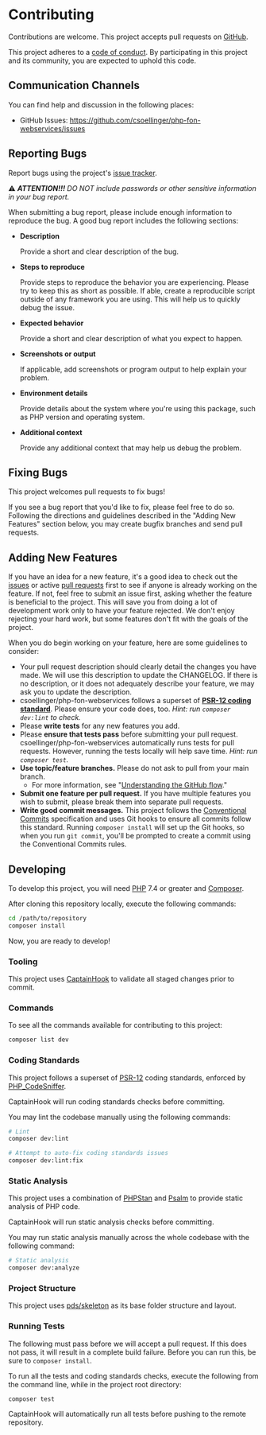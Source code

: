# Contributing

Contributions are welcome. This project accepts pull requests on [GitHub][].

This project adheres to a [code of conduct](CODE_OF_CONDUCT.md). By
participating in this project and its community, you are expected to uphold this
code.

## Communication Channels

You can find help and discussion in the following places:

-   GitHub Issues: <https://github.com/csoellinger/php-fon-webservices/issues>

## Reporting Bugs

Report bugs using the project's [issue tracker][issues].

⚠️ _**ATTENTION!!!** DO NOT include passwords or other sensitive information in
your bug report._

When submitting a bug report, please include enough information to reproduce the
bug. A good bug report includes the following sections:

-   **Description**

    Provide a short and clear description of the bug.

-   **Steps to reproduce**

    Provide steps to reproduce the behavior you are experiencing. Please try to
    keep this as short as possible. If able, create a reproducible script outside
    of any framework you are using. This will help us to quickly debug the issue.

-   **Expected behavior**

    Provide a short and clear description of what you expect to happen.

-   **Screenshots or output**

    If applicable, add screenshots or program output to help explain your problem.

-   **Environment details**

    Provide details about the system where you're using this package, such as PHP
    version and operating system.

-   **Additional context**

    Provide any additional context that may help us debug the problem.

## Fixing Bugs

This project welcomes pull requests to fix bugs!

If you see a bug report that you'd like to fix, please feel free to do so.
Following the directions and guidelines described in the "Adding New Features"
section below, you may create bugfix branches and send pull requests.

## Adding New Features

If you have an idea for a new feature, it's a good idea to check out the
[issues][] or active [pull requests][] first to see if anyone is already working
on the feature. If not, feel free to submit an issue first, asking whether the
feature is beneficial to the project. This will save you from doing a lot of
development work only to have your feature rejected. We don't enjoy rejecting
your hard work, but some features don't fit with the goals of the project.

When you do begin working on your feature, here are some guidelines to consider:

-   Your pull request description should clearly detail the changes you have made.
    We will use this description to update the CHANGELOG. If there is no
    description, or it does not adequately describe your feature, we may ask you
    to update the description.
-   csoellinger/php-fon-webservices follows a superset of **[PSR-12 coding standard][psr-12]**.
    Please ensure your code does, too. _Hint: run `composer dev:lint` to check._
-   Please **write tests** for any new features you add.
-   Please **ensure that tests pass** before submitting your pull request.
    csoellinger/php-fon-webservices automatically runs tests for pull requests. However,
    running the tests locally will help save time. _Hint: run `composer test`._
-   **Use topic/feature branches.** Please do not ask to pull from your main branch.
    -   For more information, see "[Understanding the GitHub flow][gh-flow]."
-   **Submit one feature per pull request.** If you have multiple features you
    wish to submit, please break them into separate pull requests.
-   **Write good commit messages.** This project follows the
    [Conventional Commits][] specification and uses Git hooks to ensure all
    commits follow this standard. Running `composer install` will set up the Git
    hooks, so when you run `git commit`, you'll be prompted to create a commit
    using the Conventional Commits rules.

## Developing

To develop this project, you will need [PHP](https://www.php.net) 7.4 or greater
and [Composer](https://getcomposer.org).

After cloning this repository locally, execute the following commands:

```bash
cd /path/to/repository
composer install
```

Now, you are ready to develop!

### Tooling

This project uses [CaptainHook](https://github.com/CaptainHookPhp/captainhook)
to validate all staged changes prior to commit.

### Commands

To see all the commands available for contributing to this project:

```bash
composer list dev
```

### Coding Standards

This project follows a superset of [PSR-12](https://www.php-fig.org/psr/psr-12/)
coding standards, enforced by [PHP_CodeSniffer](https://github.com/squizlabs/PHP_CodeSniffer).

CaptainHook will run coding standards checks before committing.

You may lint the codebase manually using the following commands:

```bash
# Lint
composer dev:lint

# Attempt to auto-fix coding standards issues
composer dev:lint:fix
```

### Static Analysis

This project uses a combination of [PHPStan](https://github.com/phpstan/phpstan)
and [Psalm](https://github.com/vimeo/psalm) to provide static analysis of PHP
code.

CaptainHook will run static analysis checks before committing.

You may run static analysis manually across the whole codebase with the
following command:

```bash
# Static analysis
composer dev:analyze
```

### Project Structure

This project uses [pds/skeleton](https://github.com/php-pds/skeleton) as its
base folder structure and layout.

### Running Tests

The following must pass before we will accept a pull request. If this does not
pass, it will result in a complete build failure. Before you can run this, be
sure to `composer install`.

To run all the tests and coding standards checks, execute the following from the
command line, while in the project root directory:

```
composer test
```

CaptainHook will automatically run all tests before pushing to the remote
repository.

[github]: https://github.com/csoellinger/php-fon-webservices
[issues]: https://github.com/csoellinger/php-fon-webservices/issues
[pull requests]: https://github.com/csoellinger/php-fon-webservices/pulls
[psr-12]: https://www.php-fig.org/psr/psr-12/
[gh-flow]: https://guides.github.com/introduction/flow/
[conventional commits]: https://www.conventionalcommits.org/
